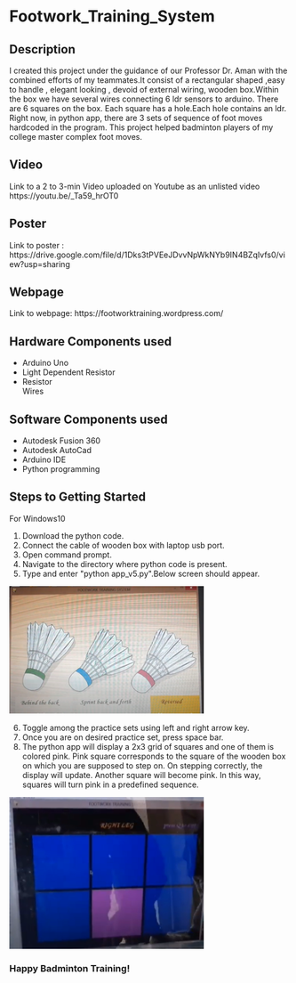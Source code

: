 # Footwork_Training_System
<h2>Description</h2>
I created this project under the  guidance of our Professor Dr. Aman with the combined efforts of my teammates.It consist of a rectangular shaped ,easy to handle , elegant looking , devoid of external wiring, wooden box.Within the box we have several wires connecting 6 ldr sensors to arduino. There are 6 squares on the box. Each square has a hole.Each hole  contains an ldr. Right now, in python app, there are 3 sets of sequence of foot moves hardcoded in the program. This project helped badminton players of my college master complex foot moves.

<h2>Video</h2>
Link to a 2 to 3-min Video uploaded on Youtube as an unlisted video  https://youtu.be/_Ta59_hrOT0

<h2>Poster</h2>
Link to poster :
https://drive.google.com/file/d/1Dks3tPVEeJDvvNpWkNYb9IN4BZqIvfs0/view?usp=sharing

<h2>Webpage</h2>
Link to webpage: https://footworktraining.wordpress.com/
<h2>Hardware Components used </h2>
<ul>
<li>Arduino Uno</li>
<li>Light Dependent Resistor</li>
<li>Resistor</li>
Wires
</ul>
<h2>Software Components used </h2>
<ul>
<li>Autodesk Fusion 360</li>
<li>Autodesk AutoCad</li>
<li>Arduino IDE</li>
<li>Python programming</li>
</ul>
<h2>Steps to Getting Started</h2>
For Windows10
<ol>
<li>Download the python code.</li>
<li>Connect the cable of wooden box with laptop usb port.</li>
<li>Open command prompt.</li>
<li>Navigate to the  directory where python code is present.</li>
<li>Type and enter "python app_v5.py".Below screen should appear.</li>
</ol>
<img src="menuscreen.PNG" width="350" >
<ol start="6">
 <li> Toggle among the practice sets using left and right arrow key.</li>
 <li> Once you are on desired practice set, press space bar.</li>
 <li> The python app will display a 2x3 grid of squares and one of them is colored pink. Pink square corresponds to the square of the wooden box on which you are supposed to step on.  On stepping correctly, the display will update. Another square will become pink. In this way, squares will turn pink in a predefined sequence.</li>
</ol>
<img src="grid.PNG" width="350" >
 <h3> Happy Badminton Training! </h3>
 
